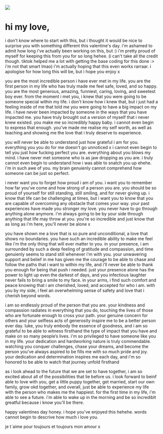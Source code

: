<div class="container">
	<label>
	<div class="heart">
		<img src="https://upload.wikimedia.org/wikipedia/commons/4/42/Love_Heart_SVG.svg"></img>
	</div>
	<input id="messageState" type="checkbox" style="display:none"/>
	</label>
	<div class="message">
		<h1>hi my love,</h1>
<p>
i don't know where to start with this, but i thought it would be nice to surprise you with something different this valentine's day. i'm ashamed to admit how long i've actually been working on this, but :) i'm pretty proud of myself for keeping this from you for so long hehee. (i can't take all the credit though. tiktok helped me a lot with getting the base coding for this done :> i'm not that smart lmao) i'm actually hoping that this even works rarraar. i apologise for how long this will be, but i hope you enjoy x 
<div> 
you are the most incredible person i have ever met in my life. you are the first person in my life who has truly made me feel safe, loved, and so happy. you are the most generous, amazing, funniest, caring, loving, and sweetest boy ever. from the moment i met you, i knew that you were going to be someone special within my life. i don't know how i knew that, but i just had a feeling inside of me that told me you were going to have a big impact on my life. i have never been impacted by someone in the ways that you have impacted me. you have truly brought out a version of myself that i never knew existed. you make me so incredibly happy baby. i cannot even begin to express that enough. you've made me realise my self worth, as well as teaching and showing me the love that i truly deserve to experience. 
  <p>
you will never be able to understand just how grateful i am for you. everything you you do for me doesn't go unnoticed x i cannot even begin to tell you just how fucking perfect you are. everything about you blows my mind. i have never met someone who is as jaw dropping as you are. i truly cannot even begin to understand how i was able to snatch you up ehehe. i'm in such awe of you. my brain genuienly cannot comprehend how someone can be just so perfect.
<div>
i never want you to forget how proud i am of you. i want you to remember how far you've come and how strong of a person you are. you should be so proud of yourself for still standing, still smiling, and for never giving up. i know that life can be challenging at times, but i want you to know that you are capable of overcoming any obstacle that comes your way. your past experiences have made you stronger my love. you never have to go through anything alone anymore. i'm always going to be by your side through anything that life may throw at you. you're so incredible and just know that as long as i'm here, you'll never be alone x 
  <p>
you have shown me a love that is so pure and unconditional, a love that shows no boundaries. you have such an incredible ability to make me feel like i'm the only thing that will ever matter to you. in your presence, i am surrounded by such a deep feeling of gratitude and compassion, and time genuienly seems to stand still whenever i'm with you. your unwavering support and belief in me has given me the courage to be able to chase and follow the paths that i want to within my life, and i'll never be able to thank you enough for being that push i needed. just your presence alone has the power to light up even the darkest of days, and you infectious laughter never fails to bring a smile to my face. in your arms, i find such comfort and peace knowing that i am cherished, loved, and accepted for who i am. with you by my side, i feel an overwhelming sense of safety and love that i cherish beyond words.     
  <div>
  i am so endlessly proud of the person that you are. your kindness and compassion radiates in everything that you do, touching the lives of those who are fortunate enough to cross your path. your genuine concern for others and your selfless acts of generosity inspire me to be a better person ever day. luke, you truly embody the essence of goodness, and i am so grateful to be able to witness firsthand the type of impact that you have and make on so many people’s lives. i'm so privileged to have someone like you in my life. your dedication and hardworking nature is truly commendable. watching you conquer challenges, chase your dreams, and become the person you've always aspired to be fills me with so much pride and joy. your dedication and determination inspires me each day, and i'm so honored to be able to watch that journey unfold firsthand
<p>
  as i look ahead to the future that we are set to have together, i am so excited about all of the possibilities that lie before us. i look forward to beinf able to love with you, get a little puppy together, get married, start our own family, grow okd together, and overall, just be able to experience my life with the person who makes me the happiest. for the first time in my life, i'm able to see a future. i'm able to wake up in the morning and be so incrediblt greatful because i know you'll be there.
  <div>
    happy valentines day honey. i hope you've enjoyed this hehehe. words cannot begin to descrive how much i love you. 
    <p>
je tˋaime pour toujours et toujours mon amour x
</p>
	</div>
</div>
